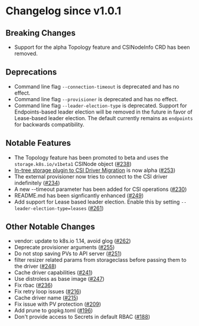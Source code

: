 # Changelog since v1.0.1

## Breaking Changes
* Support for the alpha Topology feature and CSINodeInfo CRD has been removed.

## Deprecations
* Command line flag `--connection-timeout` is deprecated and has no effect.
* Command line flag `--provisioner` is deprecated and has no effect.
* Command line flag `--leader-election-type` is deprecated. Support for Endpoints-based
  leader election will be removed in the future in favor of Lease-based leader election.
  The default currently remains as `endpoints` for backwards compatibility.

## Notable Features
* The Topology feature has been promoted to beta and uses the `storage.k8s.io/v1beta1` CSINode object ([#238](https://github.com/kubernetes-csi/external-provisioner/pull/238))
* [In-tree storage plugin to CSI Driver Migration](https://github.com/kubernetes/enhancements/blob/master/keps/sig-storage/20190129-csi-migration.md) is now alpha ([#253](https://github.com/kubernetes-csi/external-provisioner/pull/253))
* The external provisioner now tries to connect to the CSI driver indefinitely ([#234](https://github.com/kubernetes-csi/external-provisioner/pull/234))
* A new --timeout parameter has been added for CSI operations ([#230](https://github.com/kubernetes-csi/external-provisioner/pull/230))
* README.md has been signficantly enhanced ([#249](https://github.com/kubernetes-csi/external-provisioner/pull/249))
* Add support for  Lease based leader election. Enable this by setting
  `--leader-election-type=leases` ([#261](https://github.com/kubernetes-csi/external-provisioner/pull/261))

## Other Notable Changes
* vendor: update to k8s.io 1.14, avoid glog ([#262](https://github.com/kubernetes-csi/external-provisioner/pull/262))
* Deprecate provisioner arguments ([#255](https://github.com/kubernetes-csi/external-provisioner/pull/255))
* Do not stop saving PVs to API server ([#251](https://github.com/kubernetes-csi/external-provisioner/pull/251))
* filter resizer related params from storageclass before passing them to the driver ([#248](https://github.com/kubernetes-csi/external-provisioner/pull/248))
* Cache driver capabilities ([#241](https://github.com/kubernetes-csi/external-provisioner/pull/241))
* Use distroless as base image ([#247](https://github.com/kubernetes-csi/external-provisioner/pull/247))
* Fix rbac ([#236](https://github.com/kubernetes-csi/external-provisioner/pull/236))
* Fix retry loop issues ([#216](https://github.com/kubernetes-csi/external-provisioner/pull/216))
* Cache driver name ([#215](https://github.com/kubernetes-csi/external-provisioner/pull/215))
* Fix issue with PV protection ([#209](https://github.com/kubernetes-csi/external-provisioner/pull/209))
* Add prune to gopkg.toml ([#196](https://github.com/kubernetes-csi/external-provisioner/pull/196))
* Don't provide access to Secrets in default RBAC ([#188](https://github.com/kubernetes-csi/external-provisioner/pull/188))
